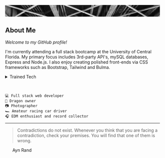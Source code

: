 <picture>
 <img alt="congress-ave-bridge-header-image" src="Congress Avenue Bridge Downtown Austin Texas.jpeg">
</picture>


## About Me

*Welcome to my GitHub profile!*

I'm currently attending a full stack bootcamp at the University of Central Florida.  My primary focus includes 3rd-party API's, mySQL databases, Express and Node.js.  I also enjoy creating polished front-ends via CSS frameworks such as Bootstrap, Tailwind and Bulma.

<details>
<summary>Trained Tech</summary>

| Technologies  |
|---------------|
|1. JavaScript  |
|2. Node/Express|
|3. SQL         |
|4. HTML5       |
|5. CSS3        |

</details>

&nbsp;

```html
💻 Full stack web developer
🐉 Dragon owner
📷 Photographer
🏎 Amateur racing car driver
🎧 EDM enthusiast and record collector
```
---
> Contradictions do not exist. Whenever you think that you are facing a contradiction, check your premises. You will find that one of them is wrong.

&nbsp;&nbsp;&nbsp;&nbsp;&nbsp;&nbsp;Ayn Rand
